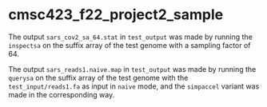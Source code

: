 # cmsc423_f22_project2_sample

The output `sars_cov2_sa_64.stat` in `test_output` was made by running the `inspectsa` on the suffix array of the test genome with a sampling factor of 64.

The output `sars_reads1.naive.map` in `test_output` was made by running the `querysa` on the suffix array of the test genome with the `test_input/reads1.fa` as input in `naive` mode, and
the `simpaccel` variant was made in the corresponding way.

